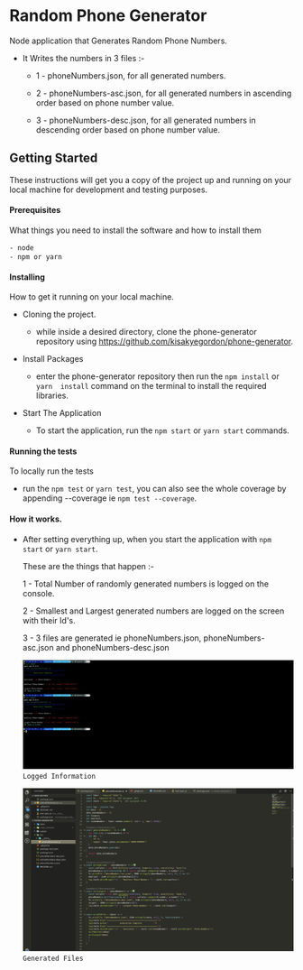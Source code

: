 # Random Phone Generator

Node application that Generates Random Phone Numbers.
- It Writes the numbers in 3 files :-
  - 1 - phoneNumbers.json, for all generated numbers.

  - 2 - phoneNumbers-asc.json, for all generated numbers in ascending order based on phone number value.

  - 3 - phoneNumbers-desc.json, for all generated numbers in descending order based on phone number value.

## Getting Started

These instructions will get you a copy of the project up and running on your local machine for development and testing purposes.

#### Prerequisites

What things you need to install the software and how to install them

```
- node
- npm or yarn
```

#### Installing

How to get it running on your local machine.

- Cloning the project.

  * while inside a desired directory, clone the phone-generator repository using https://github.com/kisakyegordon/phone-generator.

- Install Packages

  * enter the phone-generator repository then run the `npm install` or `yarn  install` command on the terminal to install the required libraries.

- Start The Application

  * To start the application, run the `npm start` or `yarn start` commands.


#### Running the tests

To locally run the tests

  * run the `npm test` or `yarn test`, you can also see the whole coverage by appending --coverage ie `npm test --coverage`.


#### How it works.

- After setting everything up, when you start the application with `npm start` or `yarn start`.

  These are the things that happen :-

  1 - Total Number of randomly generated numbers is logged on the console.

  2 - Smallest and Largest generated numbers are logged on the screen with their Id's.

  3 - 3 files are generated ie phoneNumbers.json, phoneNumbers-asc.json and phoneNumbers-desc.json

  ![Screenshot](./docs/screenshot.png)
`Logged Information`

  ![Screenshot](./docs/screenshot2.png)
  `Generated Files`

